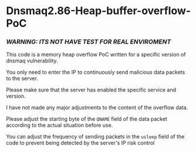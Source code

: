 # Dnsmaq2.86-Heap-buffer-overflow-PoC

### *WARNING: ITS NOT HAVE TEST FOR REAL ENVIROMENT*

This code is a memory heap overflow PoC written for a specific version of dnsmaq vulnerability. 

You only need to enter the IP to continuously send malicious data packets to the server. 

Please make sure that the server has enabled the specific service and version. 

I have not made any major adjustments to the content of the overflow data. 

Please adjust the starting byte of the `QNAME` field of the data packet according to the actual situation before use.

You can adjust the frequency of sending packets in the `usleep` field of the code to prevent being detected by the server's IP risk control
